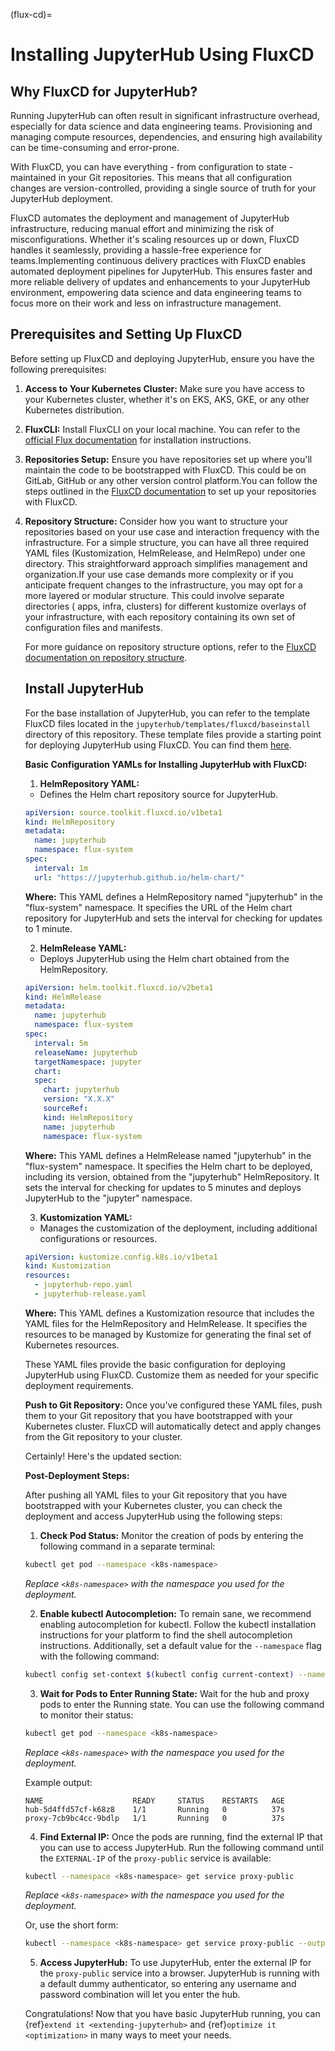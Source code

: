 (flux-cd)=

# Installing JupyterHub Using FluxCD

## Why FluxCD for JupyterHub?

Running JupyterHub can often result in significant infrastructure overhead, especially for data science and data engineering teams. Provisioning and managing compute resources, dependencies, and ensuring high availability can be time-consuming and error-prone.

With FluxCD, you can have everything - from configuration to state - maintained in your Git repositories. This means that all configuration changes are version-controlled, providing a single source of truth for your JupyterHub deployment.

FluxCD automates the deployment and management of JupyterHub infrastructure, reducing manual effort and minimizing the risk of misconfigurations. Whether it's scaling resources up or down, FluxCD handles it seamlessly, providing a hassle-free experience for teams.Implementing continuous delivery practices with FluxCD enables automated deployment pipelines for JupyterHub. This ensures faster and more reliable delivery of updates and enhancements to your JupyterHub environment, empowering data science and data engineering teams to focus more on their work and less on infrastructure management.

## Prerequisites and Setting Up FluxCD

Before setting up FluxCD and deploying JupyterHub, ensure you have the following prerequisites:

1. **Access to Your Kubernetes Cluster:**
   Make sure you have access to your Kubernetes cluster, whether it's on EKS, AKS, GKE, or any other Kubernetes distribution.

2. **FluxCLI:**
   Install FluxCLI on your local machine. You can refer to the [official Flux documentation](https://fluxcd.io/flux/get-started/) for installation instructions.

3. **Repositories Setup:**
   Ensure you have repositories set up where you'll maintain the code to be bootstrapped with FluxCD. This could be on GitLab, GitHub or any other version control platform.You can follow the steps outlined in the [FluxCD documentation](https://fluxcd.io/flux/installation/bootstrap/) to set up your repositories with FluxCD.

4. **Repository Structure:**
   Consider how you want to structure your repositories based on your use case and interaction frequency with the infrastructure. For a simple structure, you can have all three required YAML files (Kustomization, HelmRelease, and HelmRepo) under one directory. This straightforward approach simplifies management and organization.If your use case demands more complexity or if you anticipate frequent changes to the infrastructure, you may opt for a more layered or modular structure. This could involve separate directories ( apps, infra, clusters) for different kustomize overlays of your infrastructure, with each repository containing its own set of configuration files and manifests.

   For more guidance on repository structure options, refer to the [FluxCD documentation on repository structure](https://fluxcd.io/flux/guides/repository-structure/).

   ## Install JupyterHub

   For the base installation of JupyterHub, you can refer to the template FluxCD files located in the `jupyterhub/templates/fluxcd/baseinstall` directory of this repository. These template files provide a starting point for deploying JupyterHub using FluxCD. You can find them [here](/jupyterhub/templates/fluxcd/baseinstall).

   **Basic Configuration YAMLs for Installing JupyterHub with FluxCD:**

   1. **HelmRepository YAML:**

   - Defines the Helm chart repository source for JupyterHub.

   ```yaml
   apiVersion: source.toolkit.fluxcd.io/v1beta1
   kind: HelmRepository
   metadata:
     name: jupyterhub
     namespace: flux-system
   spec:
     interval: 1m
     url: "https://jupyterhub.github.io/helm-chart/"
   ```

   **Where:** This YAML defines a HelmRepository named "jupyterhub" in the "flux-system" namespace. It specifies the URL of the Helm chart repository for JupyterHub and sets the interval for checking for updates to 1 minute.

   2. **HelmRelease YAML:**

   - Deploys JupyterHub using the Helm chart obtained from the HelmRepository.

   ```yaml
   apiVersion: helm.toolkit.fluxcd.io/v2beta1
   kind: HelmRelease
   metadata:
     name: jupyterhub
     namespace: flux-system
   spec:
     interval: 5m
     releaseName: jupyterhub
     targetNamespace: jupyter
     chart:
     spec:
       chart: jupyterhub
       version: "X.X.X"
       sourceRef:
       kind: HelmRepository
       name: jupyterhub
       namespace: flux-system
   ```

   **Where:** This YAML defines a HelmRelease named "jupyterhub" in the "flux-system" namespace. It specifies the Helm chart to be deployed, including its version, obtained from the "jupyterhub" HelmRepository. It sets the interval for checking for updates to 5 minutes and deploys JupyterHub to the "jupyter" namespace.

   3. **Kustomization YAML:**

   - Manages the customization of the deployment, including additional configurations or resources.

   ```yaml
   apiVersion: kustomize.config.k8s.io/v1beta1
   kind: Kustomization
   resources:
     - jupyterhub-repo.yaml
     - jupyterhub-release.yaml
   ```

   **Where:** This YAML defines a Kustomization resource that includes the YAML files for the HelmRepository and HelmRelease. It specifies the resources to be managed by Kustomize for generating the final set of Kubernetes resources.

   These YAML files provide the basic configuration for deploying JupyterHub using FluxCD. Customize them as needed for your specific deployment requirements.

   **Push to Git Repository:**
   Once you've configured these YAML files, push them to your Git repository that you have bootstrapped with your Kubernetes cluster. FluxCD will automatically detect and apply changes from the Git repository to your cluster.

   Certainly! Here's the updated section:

   **Post-Deployment Steps:**

   After pushing all YAML files to your Git repository that you have bootstrapped with your Kubernetes cluster, you can check the deployment and access JupyterHub using the following steps:

   1. **Check Pod Status:**
      Monitor the creation of pods by entering the following command in a separate terminal:

   ```bash
   kubectl get pod --namespace <k8s-namespace>
   ```

   _Replace `<k8s-namespace>` with the namespace you used for the deployment._

   2. **Enable kubectl Autocompletion:**
      To remain sane, we recommend enabling autocompletion for kubectl. Follow the kubectl installation instructions for your platform to find the shell autocompletion instructions. Additionally, set a default value for the `--namespace` flag with the following command:

   ```bash
   kubectl config set-context $(kubectl config current-context) --namespace <k8s-namespace>
   ```

   3. **Wait for Pods to Enter Running State:**
      Wait for the hub and proxy pods to enter the Running state. You can use the following command to monitor their status:

   ```bash
   kubectl get pod --namespace <k8s-namespace>
   ```

   _Replace `<k8s-namespace>` with the namespace you used for the deployment._

   Example output:

   ```
   NAME                    READY     STATUS    RESTARTS   AGE
   hub-5d4ffd57cf-k68z8    1/1       Running   0          37s
   proxy-7cb9bc4cc-9bdlp   1/1       Running   0          37s
   ```

   4. **Find External IP:**
      Once the pods are running, find the external IP that you can use to access JupyterHub. Run the following command until the `EXTERNAL-IP` of the `proxy-public` service is available:

   ```bash
   kubectl --namespace <k8s-namespace> get service proxy-public
   ```

   _Replace `<k8s-namespace>` with the namespace you used for the deployment._

   Or, use the short form:

   ```bash
   kubectl --namespace <k8s-namespace> get service proxy-public --output jsonpath='{.status.loadBalancer.ingress[].ip}'
   ```

   5. **Access JupyterHub:**
      To use JupyterHub, enter the external IP for the `proxy-public` service into a browser. JupyterHub is running with a default dummy authenticator, so entering any username and password combination will let you enter the hub.

   Congratulations! Now that you have basic JupyterHub running, you can {ref}`extend it <extending-jupyterhub>` and {ref}`optimize it <optimization>` in many
   ways to meet your needs.
